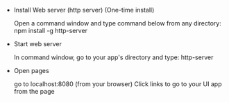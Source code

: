 * Install Web server (http server) (One-time install)

	Open a command window and type command below from any directory:
	npm install -g http-server
	
* Start web server

	In command window, go to your app's directory and type:
	http-server
	
* Open pages

	go to localhost:8080 (from your browser)
	Click links to go to your UI app from the page